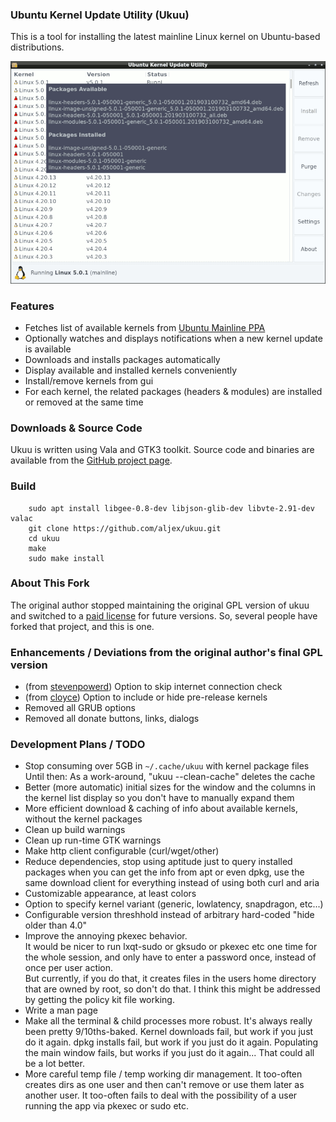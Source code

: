 ### Ubuntu Kernel Update Utility (Ukuu)

This is a tool for installing the latest mainline Linux kernel on Ubuntu-based distributions.

![Main window screenshot](main_window.png)

### Features

* Fetches list of available kernels from [Ubuntu Mainline PPA](http://kernel.ubuntu.com/~kernel-ppa/mainline/)
* Optionally watches and displays notifications when a new kernel update is available
* Downloads and installs packages automatically
* Display available and installed kernels conveniently
* Install/remove kernels from gui
* For each kernel, the related packages (headers & modules) are installed or removed at the same time

### Downloads & Source Code
Ukuu is written using Vala and GTK3 toolkit. Source code and binaries are available from the [GitHub project page](https://github.com/aljex/ukuu).

### Build
		sudo apt install libgee-0.8-dev libjson-glib-dev libvte-2.91-dev valac
		git clone https://github.com/aljex/ukuu.git
		cd ukuu
		make
		sudo make install

### About This Fork
The original author stopped maintaining the original GPL version of ukuu and switched to a [paid license](https://teejeetech.in/tag/ukuu/) for future versions. So, several people have forked that project, and this is one.

### Enhancements / Deviations from the original author's final GPL version

* (from [stevenpowerd](https://github.com/stevenpowered/ukuu)) Option to skip internet connection check
* (from [cloyce](https://github.com/cloyce/ukuu)) Option to include or hide pre-release kernels
* Removed all GRUB options
* Removed all donate buttons, links, dialogs

### Development Plans / TODO
* Stop consuming over 5GB in ```~/.cache/ukuu``` with kernel package files  
Until then: As a work-around, "ukuu --clean-cache" deletes the cache
* Better (more automatic) initial sizes for the window and the columns in the kernel list display so you don't have to manually expand them
* More efficient download & caching of info about available kernels, without the kernel packages
* Clean up build warnings
* Clean up run-time GTK warnings
* Make http client configurable (curl/wget/other)
* Reduce dependencies, stop using aptitude just to query installed packages when you can get the info from apt or even dpkg, use the same download client for everything instead of using both curl and aria
* Customizable appearance, at least colors
* Option to specify kernel variant (generic, lowlatency, snapdragon, etc...)
* Configurable version threshhold instead of arbitrary hard-coded "hide older than 4.0"
* Improve the annoying pkexec behavior.  
It would be nicer to run lxqt-sudo or gksudo or pkexec etc one time for the whole session, and only have to enter a password once, instead of once per user action.  
But currently, if you do that, it creates files in the users home directory that are owned by root, so don't do that.
I think this might be addressed by getting the policy kit file working.
* Write a man page
* Make all the terminal & child processes more robust. It's always really been pretty 9/10ths-baked. Kernel downloads fail, but work if you just do it again. dpkg installs fail, but work if you just do it again. Populating the main window fails, but works if you just do it again... That could all be a lot better.
* More careful temp file / temp working dir management. It too-often creates dirs as one user and then can't remove or use them later as another user. It too-often fails to deal with the possibility of a user running the app via pkexec or sudo etc.

